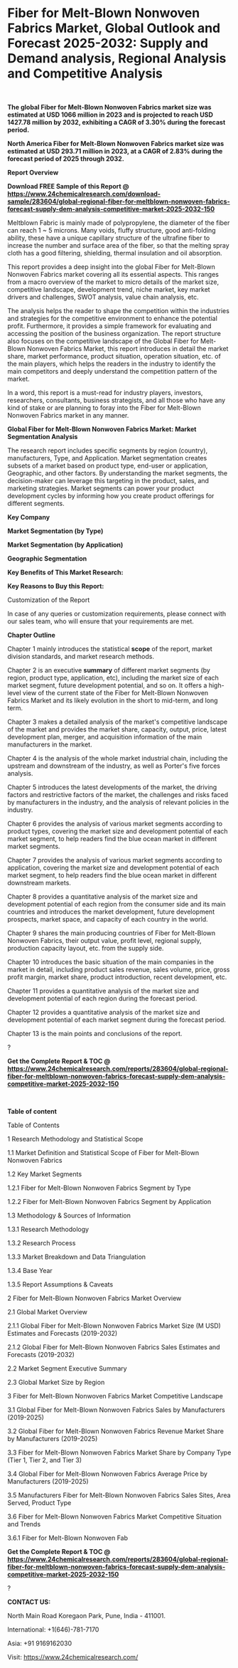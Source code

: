<h1>Fiber for Melt-Blown Nonwoven Fabrics Market, Global Outlook and Forecast 2025-2032: Supply and Demand analysis, Regional Analysis and Competitive Analysis</h1><br/><p><strong>The global Fiber for Melt-Blown Nonwoven Fabrics market size was estimated at USD 1066 million in 2023 and is projected to reach USD 1427.78 million by 2032, exhibiting a <strong>CAGR</strong> of 3.30% during the forecast period.</strong></p>
 
 
 
 <p><strong>North America Fiber for Melt-Blown Nonwoven Fabrics market size was estimated at USD 293.71 million in 2023, at a <strong>CAGR</strong> of 2.83% during the forecast period of 2025 through 2032.</strong></p>
 
 
 
 <p><strong>Report Overview</strong></p>
 
 
 
 <div><b>Download FREE Sample of this Report @ <a href="https://www.24chemicalresearch.com/download-sample/283604/global-regional-fiber-for-meltblown-nonwoven-fabrics-forecast-supply-dem-analysis-competitive-market-2025-2032-150">https://www.24chemicalresearch.com/download-sample/283604/global-regional-fiber-for-meltblown-nonwoven-fabrics-forecast-supply-dem-analysis-competitive-market-2025-2032-150</a></b></div>
 
 
 
 <p>Meltblown Fabric is mainly made of polypropylene, the diameter of the fiber can reach 1 ~ 5 microns. Many voids, fluffy structure, good anti-folding ability, these have a unique capillary structure of the ultrafine fiber to increase the number and surface area of the fiber, so that the melting spray cloth has a good filtering, shielding, thermal insulation and oil absorption.</p>
 
 
 
 <p>This report provides a deep insight into the global Fiber for Melt-Blown Nonwoven Fabrics market covering all its essential aspects. This ranges from a macro overview of the market to micro details of the market size, competitive landscape, development trend, niche market, key market drivers and challenges, SWOT analysis, value chain analysis, etc.</p>
 
 
 
 <p>The analysis helps the reader to shape the competition within the industries and strategies for the competitive environment to enhance the potential profit. Furthermore, it provides a simple framework for evaluating and accessing the position of the business organization. The report structure also focuses on the competitive landscape of the Global Fiber for Melt-Blown Nonwoven Fabrics Market, this report introduces in detail the market share, market performance, product situation, operation situation, etc. of the main players, which helps the readers in the industry to identify the main competitors and deeply understand the competition pattern of the market.</p>
 
 
 
 <p>In a word, this report is a must-read for industry players, investors, researchers, consultants, business strategists, and all those who have any kind of stake or are planning to foray into the Fiber for Melt-Blown Nonwoven Fabrics market in any manner.</p>
 
 
 
 <p><strong>Global Fiber for Melt-Blown Nonwoven Fabrics Market: Market Segmentation Analysis</strong></p>
 
 
 
 <p>The research report includes specific segments by region (country), manufacturers, Type, and Application. Market segmentation creates subsets of a market based on product type, end-user or application, Geographic, and other factors. By understanding the market segments, the decision-maker can leverage this targeting in the product, sales, and marketing strategies. Market segments can power your product development cycles by informing how you create product offerings for different segments.</p>
 
 
 
 <p><strong>Key Company</strong></p>
 
 
 
 <p><strong>Market Segmentation (by Type)</strong></p>
 
 
 
 <p><strong>Market Segmentation (<strong>by Application</strong>)</strong></p>
 
 
 
 <p><strong>Geographic Segmentation</strong></p>
 
 
 
 <p><strong>Key Benefits of This Market Research:</strong></p>
 
 
 
 <p><strong>Key <strong>Reasons to Buy</strong> this Report:</strong></p>
 
 
 
 <p>Customization of the Report</p>
 
 
 
 <p>In case of any queries or customization requirements, please connect with our sales team, who will ensure that your requirements are met.</p>
 
 
 
 <p><strong>Chapter Outline</strong></p>
 
 
 
 <p>Chapter 1 mainly introduces the statistical <strong>scope</strong> of the report, market division standards, and market research methods.</p>
 
 
 
 <p>Chapter 2 is an executive <strong>summary</strong> of different market segments (by region, product type, application, etc), including the market size of each market segment, future development potential, and so on. It offers a high-level view of the current state of the Fiber for Melt-Blown Nonwoven Fabrics Market and its likely evolution in the short to mid-term, and long term.</p>
 
 
 
 <p>Chapter 3 makes a detailed analysis of the market&#39;s competitive landscape of the market and provides the market share, capacity, output, price, latest development plan, merger, and acquisition information of the main manufacturers in the market.</p>
 
 
 
 <p>Chapter 4 is the analysis of the whole market industrial chain, including the upstream and downstream of the industry, as well as Porter&#39;s five forces analysis.</p>
 
 
 
 <p>Chapter 5 introduces the latest developments of the market, the driving factors and restrictive factors of the market, the challenges and risks faced by manufacturers in the industry, and the analysis of relevant policies in the industry.</p>
 
 
 
 <p>Chapter 6 provides the analysis of various market segments according to product types, covering the market size and development potential of each market segment, to help readers find the blue ocean market in different market segments.</p>
 
 
 
 <p>Chapter 7 provides the analysis of various market segments according to application, covering the market size and development potential of each market segment, to help readers find the blue ocean market in different downstream markets.</p>
 
 
 
 <p>Chapter 8 provides a quantitative analysis of the market size and development potential of each region from the consumer side and its main countries and introduces the market development, future development prospects, market space, and capacity of each country in the world.</p>
 
 
 
 <p>Chapter 9 shares the main producing countries of Fiber for Melt-Blown Nonwoven Fabrics, their output value, profit level, regional supply, production capacity layout, etc. from the supply side.</p>
 
 
 
 <p>Chapter 10 introduces the basic situation of the main companies in the market in detail, including product sales revenue, sales volume, price, gross profit margin, market share, product introduction, recent development, etc.</p>
 
 
 
 <p>Chapter 11 provides a quantitative analysis of the market size and development potential of each region during the forecast period.</p>
 
 
 
 <p>Chapter 12 provides a quantitative analysis of the market size and development potential of each market segment during the forecast period.</p>
 
 
 
 <p>Chapter 13 is the main points and conclusions of the report.</p>
 
 
 
 <p>? </p>
 
 
 
 <div><b>Get the Complete Report & TOC @ <a href="https://www.24chemicalresearch.com/reports/283604/global-regional-fiber-for-meltblown-nonwoven-fabrics-forecast-supply-dem-analysis-competitive-market-2025-2032-150">https://www.24chemicalresearch.com/reports/283604/global-regional-fiber-for-meltblown-nonwoven-fabrics-forecast-supply-dem-analysis-competitive-market-2025-2032-150</a></b></div>
 
 
 
 <p><br />
 
 <b>Table of content</b></p>
 
 
 
 <p>Table of Contents<br />
 
 1 Research Methodology and Statistical Scope<br />
 
 1.1 Market Definition and Statistical Scope of Fiber for Melt-Blown Nonwoven Fabrics<br />
 
 1.2 Key Market Segments<br />
 
 1.2.1 Fiber for Melt-Blown Nonwoven Fabrics Segment by Type<br />
 
 1.2.2 Fiber for Melt-Blown Nonwoven Fabrics Segment by Application<br />
 
 1.3 Methodology & Sources of Information<br />
 
 1.3.1 Research Methodology<br />
 
 1.3.2 Research Process<br />
 
 1.3.3 Market Breakdown and Data Triangulation<br />
 
 1.3.4 Base Year<br />
 
 1.3.5 Report Assumptions & Caveats<br />
 
 2 Fiber for Melt-Blown Nonwoven Fabrics Market Overview<br />
 
 2.1 Global Market Overview<br />
 
 2.1.1 Global Fiber for Melt-Blown Nonwoven Fabrics Market Size (M USD) Estimates and Forecasts (2019-2032)<br />
 
 2.1.2 Global Fiber for Melt-Blown Nonwoven Fabrics Sales Estimates and Forecasts (2019-2032)<br />
 
 2.2 Market Segment Executive Summary<br />
 
 2.3 Global Market Size by Region<br />
 
 3 Fiber for Melt-Blown Nonwoven Fabrics Market Competitive Landscape<br />
 
 3.1 Global Fiber for Melt-Blown Nonwoven Fabrics Sales by Manufacturers (2019-2025)<br />
 
 3.2 Global Fiber for Melt-Blown Nonwoven Fabrics Revenue Market Share by Manufacturers (2019-2025)<br />
 
 3.3 Fiber for Melt-Blown Nonwoven Fabrics Market Share by Company Type (Tier 1, Tier 2, and Tier 3)<br />
 
 3.4 Global Fiber for Melt-Blown Nonwoven Fabrics Average Price by Manufacturers (2019-2025)<br />
 
 3.5 Manufacturers Fiber for Melt-Blown Nonwoven Fabrics Sales Sites, Area Served, Product Type<br />
 
 3.6 Fiber for Melt-Blown Nonwoven Fabrics Market Competitive Situation and Trends<br />
 
 3.6.1 Fiber for Melt-Blown Nonwoven Fab</p>
 
 
 
 <div><b>Get the Complete Report & TOC @ <a href="https://www.24chemicalresearch.com/reports/283604/global-regional-fiber-for-meltblown-nonwoven-fabrics-forecast-supply-dem-analysis-competitive-market-2025-2032-150">https://www.24chemicalresearch.com/reports/283604/global-regional-fiber-for-meltblown-nonwoven-fabrics-forecast-supply-dem-analysis-competitive-market-2025-2032-150</a></b></div>
 
 
 
 <p>? </p>
 
 
 
 <p><b>CONTACT US:</b><br />
 
 North Main Road Koregaon Park, Pune, India - 411001.<br />
 
 International: +1(646)-781-7170<br />
 
 Asia: +91 9169162030<br />
 
 Visit: <a href="https://www.24chemicalresearch.com/">https://www.24chemicalresearch.com/</a></p>